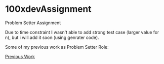 # 100xdevAssignment
Problem Setter Assignment

Due to time constraint I wasn't able to add strong test case (larger value for n), but i will add it soon (using genrater code).

Some of my previous work as Problem Setter Role:

[Previous Work](https://drive.google.com/drive/folders/1y7yQ_btiQXSI8yQdQ1Cxl8tKZ0dGFrLW?usp=sharing)